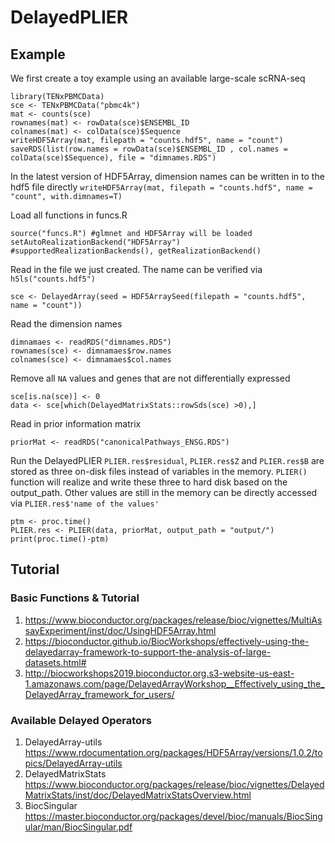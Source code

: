 # DelayedPLIER

## Example

We first create a toy example using an available large-scale scRNA-seq
```
library(TENxPBMCData)
sce <- TENxPBMCData("pbmc4k")
mat <- counts(sce)
rownames(mat) <- rowData(sce)$ENSEMBL_ID 
colnames(mat) <- colData(sce)$Sequence
writeHDF5Array(mat, filepath = "counts.hdf5", name = "count")
saveRDS(list(row.names = rowData(sce)$ENSEMBL_ID , col.names = colData(sce)$Sequence), file = "dimnames.RDS")
```
In the latest version of HDF5Array, dimension names can be written in to the hdf5 file directly `writeHDF5Array(mat, filepath = "counts.hdf5", name = "count", with.dimnames=T)`

Load all functions in funcs.R
```
source("funcs.R") #glmnet and HDF5Array will be loaded 
setAutoRealizationBackend("HDF5Array") #supportedRealizationBackends(), getRealizationBackend()
```

Read in the file we just created. The name can be verified via `h5ls("counts.hdf5")`
```
sce <- DelayedArray(seed = HDF5ArraySeed(filepath = "counts.hdf5", name = "count"))
```

Read the dimension names
```
dimnamaes <- readRDS("dimnames.RDS")
rownames(sce) <- dimnamaes$row.names
colnames(sce) <- dimnamaes$col.names
```

Remove all `NA` values and genes that are not differentially expressed
```
sce[is.na(sce)] <- 0
data <- sce[which(DelayedMatrixStats::rowSds(sce) >0),]
```

Read in prior information matrix
```
priorMat <- readRDS("canonicalPathways_ENSG.RDS")
```

Run the DelayedPLIER
`PLIER.res$residual`, `PLIER.res$Z` and `PLIER.res$B` are stored as three on-disk files instead of variables in the memory. `PLIER()` function will realize and write these three to hard disk based on the output_path. Other values are still in the memory can be directly accessed via `PLIER.res$'name of the values'`
```
ptm <- proc.time()
PLIER.res <- PLIER(data, priorMat, output_path = "output/")
print(proc.time()-ptm)
```


## Tutorial

### Basic Functions & Tutorial
1. https://www.bioconductor.org/packages/release/bioc/vignettes/MultiAssayExperiment/inst/doc/UsingHDF5Array.html
2. https://bioconductor.github.io/BiocWorkshops/effectively-using-the-delayedarray-framework-to-support-the-analysis-of-large-datasets.html#
3. http://biocworkshops2019.bioconductor.org.s3-website-us-east-1.amazonaws.com/page/DelayedArrayWorkshop__Effectively_using_the_DelayedArray_framework_for_users/


### Available Delayed Operators
1. DelayedArray-utils
https://www.rdocumentation.org/packages/HDF5Array/versions/1.0.2/topics/DelayedArray-utils
2. DelayedMatrixStats
https://www.bioconductor.org/packages/release/bioc/vignettes/DelayedMatrixStats/inst/doc/DelayedMatrixStatsOverview.html
3. BiocSingular
https://master.bioconductor.org/packages/devel/bioc/manuals/BiocSingular/man/BiocSingular.pdf
